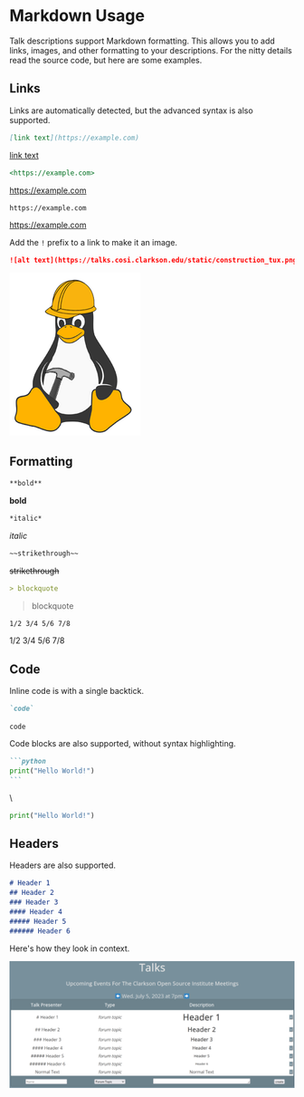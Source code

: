 # Markdown Usage

Talk descriptions support Markdown formatting. This allows you to add links, images, and other formatting to your descriptions. For the nitty details read the source code, but here are some examples.

## Links

Links are automatically detected, but the advanced syntax is also supported.

```markdown
[link text](https://example.com)
```

[link text](https://example.com)

```markdown
<https://example.com>
```

<https://example.com>

```markdown
https://example.com
```

<https://example.com>

Add the `!` prefix to a link to make it an image.

```markdown
![alt text](https://talks.cosi.clarkson.edu/static/construction_tux.png)
```

![alt text](/static/construction_tux.png)

## Formatting

```markdown
**bold**
```

**bold**

```markdown
*italic*
```

*italic*

```markdown
~~strikethrough~~
```

~~strikethrough~~

```markdown
> blockquote
```

> blockquote

```markdown
1/2 3/4 5/6 7/8
```

1/2 3/4 5/6 7/8

## Code

Inline code is with a single backtick.

```markdown
`code`
```

`code`

Code blocks are also supported, without syntax highlighting.

````markdown
```python
print("Hello World!")
```
````

\

```python
print("Hello World!")
```

## Headers

Headers are also supported.

```markdown
# Header 1
## Header 2
### Header 3
#### Header 4
##### Header 5
###### Header 6
```

Here's how they look in context.

![Headers](/static/markdown_headers.png)
